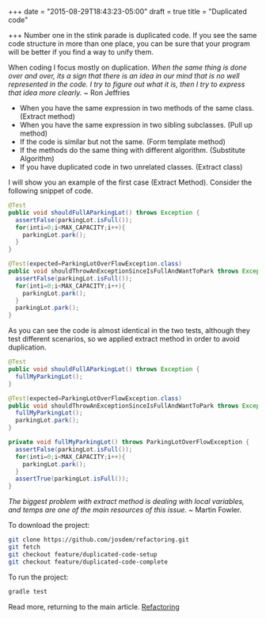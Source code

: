 +++
date = "2015-08-29T18:43:23-05:00"
draft = true
title = "Duplicated code"

+++
Number one in the stink parade is duplicated code. If you see the same code structure in more than one place, you can be sure that your program will be better if you find a way to unify them.

When coding I focus mostly on duplication. *When the same thing is done over and over, its a sign that there is an idea in our mind that is no well represented in the code. I try to figure out what it is, then I try to express that idea more clearly.* ~ Ron Jeffries

* When you have the same expression in two methods of the same class. (Extract method)
* When you have the same expression in two sibling subclasses. (Pull up method)
* If the code is similar but not the same. (Form template method)
* If the methods do the same thing with different algorithm. (Substitute Algorithm)
* If you have duplicated code in two unrelated classes. (Extract class)

I will show you an example of the first case (Extract Method). Consider the following snippet of code.

```java
@Test
public void shouldFullAParkingLot() throws Exception {
  assertFalse(parkingLot.isFull());
  for(inti=0;i<MAX_CAPACITY;i++){
    parkingLot.park();
  }
}

@Test(expected=ParkingLotOverFlowException.class)
public void shouldThrowAnExceptionSinceIsFullAndWantToPark throws Exception {
  assertFalse(parkingLot.isFull());
  for(inti=0;i<MAX_CAPACITY;i++){
    parkingLot.park();
  }
  parkingLot.park();
}
```

As you can see the code is almost identical in the two tests, although they test different scenarios, so we applied extract method in order to avoid duplication.

```java
@Test
public void shouldFullAParkingLot() throws Exception {
  fullMyParkingLot();
}

@Test(expected=ParkingLotOverFlowException.class)
public void shouldThrowAnExceptionSinceIsFullAndWantToPark throws Exception {
  fullMyParkingLot();
  parkingLot.park();
}

private void fullMyParkingLot() throws ParkingLotOverFlowException {
  assertFalse(parkingLot.isFull());
  for(inti=0;i<MAX_CAPACITY;i++){
    parkingLot.park();
  }
  assertTrue(parkingLot.isFull());
}
```

*The biggest problem with extract method is dealing with local variables, and temps are one of the main resources of this issue.* ~ Martin Fowler.

To download the project:

```bash
git clone https://github.com/josdem/refactoring.git
git fetch
git checkout feature/duplicated-code-setup
git checkout feature/duplicated-code-complete
```

To run the project:

```bash
gradle test
```

Read more, returning to the main article. [Refactoring](/techtalk/refactoring)
